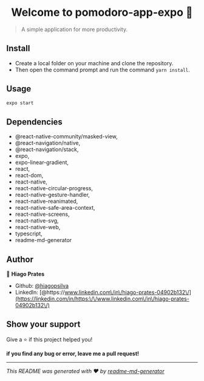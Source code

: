 <h1 align="center">Welcome to pomodoro-app-expo 👋</h1>
<p>
</p>

> A simple application for more productivity.

## Install

* Create a local folder on your machine and clone the repository.
* Then open the command prompt and run the command ```yarn install```.

## Usage

```sh
expo start 
```
## Dependencies 
  * @react-native-community/masked-view,
  * @react-navigation/native,
  * @react-navigation/stack,
  * expo,
  * expo-linear-gradient,
  * react,
  * react-dom,
  * react-native,
  * react-native-circular-progress,
  * react-native-gesture-handler,
  * react-native-reanimated,
  * react-native-safe-area-context,
  * react-native-screens,
  * react-native-svg,
  * react-native-web,
  * typescript,
  * readme-md-generator
  
## Author

👤 **Hiago Prates**

* Github: [@hiagopsilva](https://github.com/hiagopsilva)
* LinkedIn: [@https:\/\/www.linkedin.com\/in\/hiago-prates-04902b132\/](https://linkedin.com/in/https:\/\/www.linkedin.com\/in\/hiago-prates-04902b132\/)

## Show your support

Give a ⭐️ if this project helped you!

**if you find any bug or error, leave me a pull request!**

***
_This README was generated with ❤️ by [readme-md-generator](https://github.com/kefranabg/readme-md-generator)_
